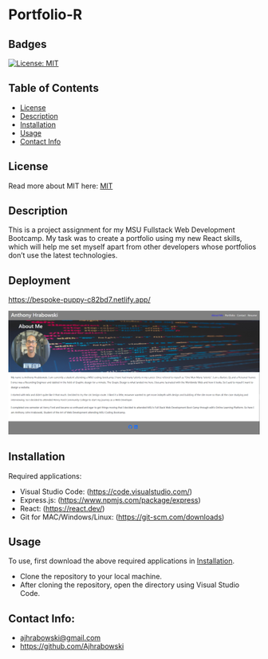 # Portfolio-R

## Badges

[![License: MIT](https://img.shields.io/badge/License-MIT-yellow.svg)](https://opensource.org/licenses/MIT)

## Table of Contents

- [License](#license)
- [Description](#description)
- [Installation](#installation)
- [Usage](#usage)
- [Contact Info](#contact-info)

## License

Read more about MIT here:
[MIT](https://opensource.org/licenses/MIT)

## Description

This is a project assignment for my MSU Fullstack Web Development Bootcamp. My task was to create a portfolio using my new React skills, which will help me set myself apart from other developers whose portfolios don’t use the latest technologies.

## Deployment

https://bespoke-puppy-c82bd7.netlify.app/

![Alt text](public/Portfolio-Screenshot.png)

## Installation

Required applications:
- Visual Studio Code: (https://code.visualstudio.com/)
- Express.js: (https://www.npmjs.com/package/express)
- React: (https://react.dev/)
- Git for MAC/Windows/Linux: (https://git-scm.com/downloads)

## Usage

To use, first download the above required applications in [Installation](#installation).

- Clone the repository to your local machine.
- After cloning the repository, open the directory using Visual Studio Code. 


## Contact Info: 

* ajhrabowski@gmail.com
* https://github.com/Ajhrabowski